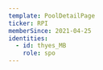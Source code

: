 ```yaml
---
template: PoolDetailPage
ticker: RPI
memberSince: 2021-04-25
identities:
  - id: thyes_MB
    role: spo
---
```

